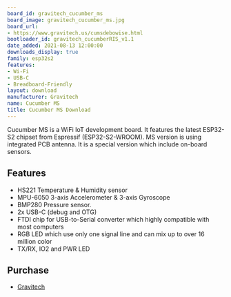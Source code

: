 ```yaml
---
board_id: gravitech_cucumber_ms
board_image: gravitech_cucumber_ms.jpg
board_url:
- https://www.gravitech.us/cumsdebowise.html
bootloader_id: gravitech_cucumberRIS_v1.1
date_added: 2021-08-13 12:00:00
downloads_display: true
family: esp32s2
features:
- Wi-Fi
- USB-C
- Breadboard-Friendly
layout: download
manufacturer: Gravitech
name: Cucumber MS
title: Cucumber MS Download
---
```


Cucumber MS is a WiFi IoT development board. It features the latest ESP32-S2 chipset from Espressif (ESP32-S2-WROOM). MS version is using integrated PCB antenna. It is a special version which include on-board sensors.

## Features

- HS221 Temperature & Humidity sensor
- MPU-6050 3-axis Accelerometer & 3-axis Gyroscope
- BMP280 Pressure sensor.
- 2x USB-C (debug and OTG)
- FTDI chip for USB-to-Serial converter which highly compatible with most computers
- RGB LED which use only one signal line and can mix up to over 16 million color
- TX/RX, IO2 and PWR LED

## Purchase

* [Gravitech](https://www.gravitech.us/cumsdebowise.html)
